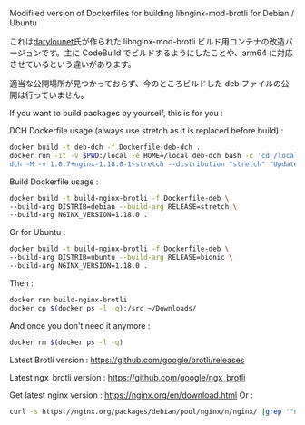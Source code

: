 Modifiied version of Dockerfiles for building libnginx-mod-brotli for Debian / Ubuntu

これは[darylounet](https://github.com/darylounet)氏が作られた libnginx-mod-brotli ビルド用コンテナの改造バージョンです。主に CodeBuild でビルドするようにしたことや、arm64 に対応させているという違いがあります。

適当な公開場所が見つかっておらず、今のところビルドした deb ファイルの公開は行っていません。

If you want to build packages by yourself, this is for you :

DCH Dockerfile usage (always use stretch as it is replaced before build) :

```bash
docker build -t deb-dch -f Dockerfile-deb-dch .
docker run -it -v $PWD:/local -e HOME=/local deb-dch bash -c 'cd /local && \
dch -M -v 1.0.7+nginx-1.18.0-1~stretch --distribution "stretch" "Updated upstream."'
```

Build Dockerfile usage :

```bash
docker build -t build-nginx-brotli -f Dockerfile-deb \
--build-arg DISTRIB=debian --build-arg RELEASE=stretch \
--build-arg NGINX_VERSION=1.18.0 .
```

Or for Ubuntu :

```bash
docker build -t build-nginx-brotli -f Dockerfile-deb \
--build-arg DISTRIB=ubuntu --build-arg RELEASE=bionic \
--build-arg NGINX_VERSION=1.18.0 .
```

Then :

```bash
docker run build-nginx-brotli
docker cp $(docker ps -l -q):/src ~/Downloads/
```

And once you don't need it anymore :

```bash
docker rm $(docker ps -l -q)
```

Latest Brotli version : https://github.com/google/brotli/releases

Latest ngx_brotli version : https://github.com/google/ngx_brotli

Get latest nginx version : https://nginx.org/en/download.html
Or :

```bash
curl -s https://nginx.org/packages/debian/pool/nginx/n/nginx/ |grep '"nginx_' | sed -n "s/^.*\">nginx_\(.*\)\~.*$/\1/p" |sort -Vr |head -1| cut -d'-' -f1
```

